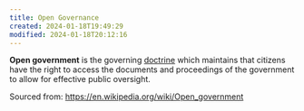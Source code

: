 ```yaml
---
title: Open Governance
created: 2024-01-18T19:49:29
modified: 2024-01-18T20:12:16
---
```


**Open government** is the governing [doctrine](https://en.wikipedia.org/wiki/Doctrine "Doctrine") which maintains that citizens have the right to access the documents and proceedings of the government to allow for effective public oversight. 

Sourced from: https://en.wikipedia.org/wiki/Open_government
